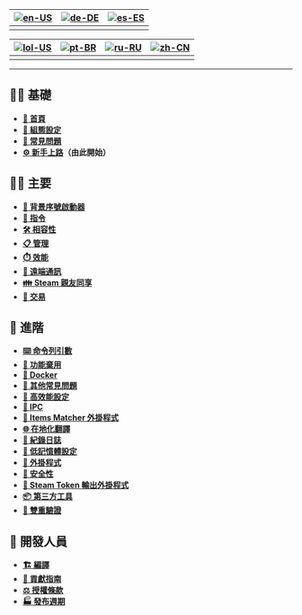 | [![en-US](https://raw.githubusercontent.com/hjnilsson/country-flags/master/png100px/us.png)](https://github.com/JustArchiNET/ArchiSteamFarm/wiki/Home) | [![de-DE](https://raw.githubusercontent.com/hjnilsson/country-flags/master/png100px/de.png)](https://github.com/JustArchiNET/ArchiSteamFarm/wiki/Home-de-DE) | [![es-ES](https://raw.githubusercontent.com/hjnilsson/country-flags/master/png100px/es.png)](https://github.com/JustArchiNET/ArchiSteamFarm/wiki/Home-es-ES) |
| ------------------------------------------------------------------------------------------------------------------------------------------------------ | ------------------------------------------------------------------------------------------------------------------------------------------------------------ | ------------------------------------------------------------------------------------------------------------------------------------------------------------ |
|                                                                                                                                                        |                                                                                                                                                              |                                                                                                                                                              |

| [![lol-US](https://raw.githubusercontent.com/JustArchiNET/ArchiSteamFarm/main/resources/lol-US.png)](https://github.com/JustArchiNET/ArchiSteamFarm/wiki/Home-lol-US) | [![pt-BR](https://raw.githubusercontent.com/hjnilsson/country-flags/master/png100px/br.png)](https://github.com/JustArchiNET/ArchiSteamFarm/wiki/Home-pt-BR) | [![ru-RU](https://raw.githubusercontent.com/hjnilsson/country-flags/master/png100px/ru.png)](https://github.com/JustArchiNET/ArchiSteamFarm/wiki/Home-ru-RU) | [![zh-CN](https://raw.githubusercontent.com/hjnilsson/country-flags/master/png100px/cn.png)](https://github.com/JustArchiNET/ArchiSteamFarm/wiki/Home-zh-CN) |
| --------------------------------------------------------------------------------------------------------------------------------------------------------------------- | ------------------------------------------------------------------------------------------------------------------------------------------------------------ | ------------------------------------------------------------------------------------------------------------------------------------------------------------ | ------------------------------------------------------------------------------------------------------------------------------------------------------------ |
|                                                                                                                                                                       |                                                                                                                                                              |                                                                                                                                                              |                                                                                                                                                              |

***

## 👨‍🏫 基礎

* **[🏡 首頁](https://github.com/JustArchiNET/ArchiSteamFarm/wiki/Home-zh-TW)**
* **[🔧 組態設定](https://github.com/JustArchiNET/ArchiSteamFarm/wiki/Configuration-zh-TW)**
* **[💬 常見問題](https://github.com/JustArchiNET/ArchiSteamFarm/wiki/FAQ-zh-TW)**
* **[⚙️ 新手上路](https://github.com/JustArchiNET/ArchiSteamFarm/wiki/Setting-up-zh-TW)**&#8203;**（由此開始）**


## 👨‍🎓️ 主要

* **[👥 背景序號啟動器](https://github.com/JustArchiNET/ArchiSteamFarm/wiki/Background-games-redeemer-zh-TW)**
* **[📢 指令](https://github.com/JustArchiNET/ArchiSteamFarm/wiki/Commands-zh-TW)**
* **[🛠️ 相容性](https://github.com/JustArchiNET/ArchiSteamFarm/wiki/Compatibility-zh-TW)**
* **[📋 管理](https://github.com/JustArchiNET/ArchiSteamFarm/wiki/Management-zh-TW)**
* **[⏱️ 效能](https://github.com/JustArchiNET/ArchiSteamFarm/wiki/Performance-zh-TW)**
* **[📡 遠端通訊](https://github.com/JustArchiNET/ArchiSteamFarm/wiki/Remote-communication-zh-TW)**
* **[👪 Steam 親友同享](https://github.com/JustArchiNET/ArchiSteamFarm/wiki/Steam-Family-Sharing-zh-TW)**
* **[🔄 交易](https://github.com/JustArchiNET/ArchiSteamFarm/wiki/Trading-zh-TW)**


## 🧙 進階

* **[⌨️ 命令列引數](https://github.com/JustArchiNET/ArchiSteamFarm/wiki/Command-line-arguments-zh-TW)**
* **[🚧 功能棄用](https://github.com/JustArchiNET/ArchiSteamFarm/wiki/Deprecation-zh-TW)**
* **[🐳 Docker](https://github.com/JustArchiNET/ArchiSteamFarm/wiki/Docker-zh-TW)**
* **[🤔 其他常見問題](https://github.com/JustArchiNET/ArchiSteamFarm/wiki/Extended-FAQ-zh-TW)**
* **[🚀 高效能設定](https://github.com/JustArchiNET/ArchiSteamFarm/wiki/High-performance-setup-zh-TW)**
* **[🔗 IPC](https://github.com/JustArchiNET/ArchiSteamFarm/wiki/IPC-zh-TW)**
* **[🧩 Items Matcher 外掛程式](https://github.com/JustArchiNET/ArchiSteamFarm/wiki/ItemsMatcherPlugin)**
* **[🌐 在地化翻譯](https://github.com/JustArchiNET/ArchiSteamFarm/wiki/Localization)**
* **[📝 紀錄日誌](https://github.com/JustArchiNET/ArchiSteamFarm/wiki/Logging)**
* **[💾 低記憶體設定](https://github.com/JustArchiNET/ArchiSteamFarm/wiki/Low-memory-setup)**
* **[🔌 外掛程式](https://github.com/JustArchiNET/ArchiSteamFarm/wiki/Plugins)**
* **[🔐 安全性](https://github.com/JustArchiNET/ArchiSteamFarm/wiki/Security)**
* **[🧩 Steam Token 輸出外掛程式](https://github.com/JustArchiNET/ArchiSteamFarm/wiki/SteamTokenDumperPlugin)**
* **[📦 第三方工具](https://github.com/JustArchiNET/ArchiSteamFarm/wiki/Third-party)**
* **[📵 雙重驗證](https://github.com/JustArchiNET/ArchiSteamFarm/wiki/Two-factor-authentication)**


## 👷 開發人員

* **[🏗️ 編譯](https://github.com/JustArchiNET/ArchiSteamFarm/wiki/Compilation-zh-TW)**
* **[🤝 貢獻指南](https://github.com/JustArchiNET/ArchiSteamFarm/blob/main/.github/CONTRIBUTING.md)**
* **[⚖️ 授權條款](https://github.com/JustArchiNET/ArchiSteamFarm/wiki/License-zh-TW)**
* **[🏭 發布週期](https://github.com/JustArchiNET/ArchiSteamFarm/wiki/Release-cycle-zh-TW)**